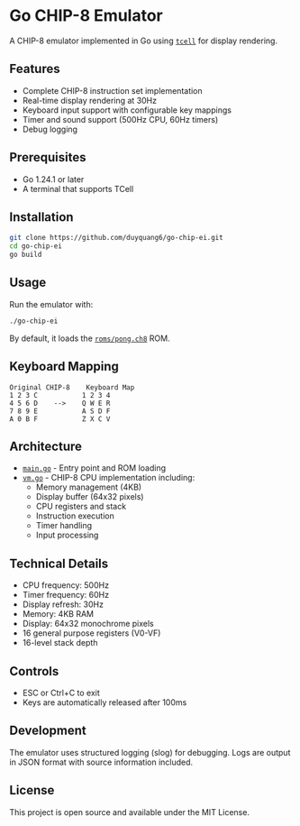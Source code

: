 # Go CHIP-8 Emulator

A CHIP-8 emulator implemented in Go using [`tcell`](go.mod) for display rendering.

## Features

- Complete CHIP-8 instruction set implementation
- Real-time display rendering at 30Hz
- Keyboard input support with configurable key mappings
- Timer and sound support (500Hz CPU, 60Hz timers)
- Debug logging

## Prerequisites

- Go 1.24.1 or later
- A terminal that supports TCell

## Installation

```bash
git clone https://github.com/duyquang6/go-chip-ei.git
cd go-chip-ei
go build
```

## Usage

Run the emulator with:

```bash
./go-chip-ei
```

By default, it loads the [`roms/pong.ch8`](roms/pong.ch8) ROM.

## Keyboard Mapping

```
Original CHIP-8    Keyboard Map
1 2 3 C           1 2 3 4
4 5 6 D    -->    Q W E R
7 8 9 E           A S D F
A 0 B F           Z X C V
```

## Architecture

- [`main.go`](main.go) - Entry point and ROM loading
- [`vm.go`](vm.go) - CHIP-8 CPU implementation including:
  - Memory management (4KB)
  - Display buffer (64x32 pixels)
  - CPU registers and stack
  - Instruction execution
  - Timer handling
  - Input processing

## Technical Details

- CPU frequency: 500Hz
- Timer frequency: 60Hz
- Display refresh: 30Hz
- Memory: 4KB RAM
- Display: 64x32 monochrome pixels
- 16 general purpose registers (V0-VF)
- 16-level stack depth

## Controls

- ESC or Ctrl+C to exit
- Keys are automatically released after 100ms

## Development

The emulator uses structured logging (slog) for debugging. Logs are output in JSON format with source information included.

## License

This project is open source and available under the MIT License.
